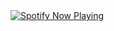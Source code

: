 <!-- WakaTime Stats -->
<!--START_SECTION:waka-->
<!--END_SECTION:waka-->

<!-- Spotify Now Playing -->
<div style="display: flex; align-items: center; justify-items: center; gap: 10px;">
    <a href="https://open.spotify.com/user/dxso20he52f5d4ti73duavf95">
        <img src="https://spotify-github-profile.kittinanx.com/api/view.svg?uid=dxso20he52f5d4ti73duavf95&cover_image=true&theme=default&show_offline=false&background_color=121212&interchange=false" alt="Spotify Now Playing">
    </a>
</div>
